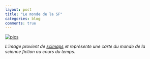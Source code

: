 ```yaml
---
layout: post
title: "Le monde de la SF"
categories: blog
comments: true
---
```


[![pics](https://github.com/homeostasie/bouquins/raw/master/_pics/blog/11/hist-t.jpg)](https://github.com/homeostasie/bouquins/raw/master/_pics/blog/11/hist.jpg)


*L'image provient de [scimaps](http://scimaps.org/submissions/7-digital_libraries/maps/thumbs/024_LG.jpg) et représente une carte du monde de la science fiction au cours du temps.*
